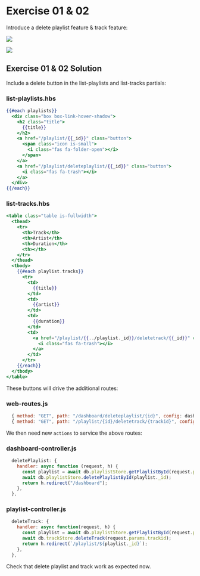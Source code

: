 # Exercise 01 & 02

Introduce a delete playlist feature & track feature:

![](img/04.png)

![](img/05.png)

## Exercise 01 & 02 Solution

Include a delete button in the list-playlists and list-tracks partials:

### list-playlists.hbs

~~~handlebars
{{#each playlists}}
  <div class="box box-link-hover-shadow">
    <h2 class="title">
      {{title}}
    </h2>
    <a href="/playlist/{{_id}}" class="button">
      <span class="icon is-small">
        <i class="fas fa-folder-open"></i>
      </span>
    </a>
    <a href="/playlist/deleteplaylist/{{_id}}" class="button">
      <i class="fas fa-trash"></i>
    </a>
  </div>
{{/each}}
~~~

### list-tracks.hbs

~~~handlebars
<table class="table is-fullwidth">
  <thead>
    <tr>
      <th>Track</th>
      <th>Artist</th>
      <th>Duration</th>
      <th></th>
    </tr>
  </thead>
  <tbody>
    {{#each playlist.tracks}}
      <tr>
        <td>
          {{title}}
        </td>
        <td>
          {{artist}}
        </td>
        <td>
          {{duration}}
        </td>
        <td>
          <a href="/playlist/{{../playlist._id}}/deletetrack/{{_id}}" class="ui icon button">
            <i class="fas fa-trash"></i>
          </a>
        </td>
      </tr>
    {{/each}}
  </tbody>
</table>
~~~

These buttons will drive the additional routes:

### web-routes.js

~~~javascript
  { method: "GET", path: "/dashboard/deleteplaylist/{id}", config: dashboardController.deletePlaylist },
  { method: "GET", path: "/playlist/{id}/deletetrack/{trackid}", config: playlistController.deleteTrack },
~~~

We then need new `actions` to service the above routes:

### dashboard-controller.js

~~~javascript
  deletePlaylist: {
    handler: async function (request, h) {
      const playlist = await db.playlistStore.getPlaylistById(request.params.id);
      await db.playlistStore.deletePlaylistById(playlist._id);
      return h.redirect("/dashboard");
    },
  },
~~~

### playlist-controller.js

~~~javascript
  deleteTrack: {
    handler: async function(request, h) {
      const playlist = await db.playlistStore.getPlaylistById(request.params.id);
      await db.trackStore.deleteTrack(request.params.trackid);
      return h.redirect(`/playlist/${playlist._id}`);
    },
  },
~~~

Check that delete playlist and track work as expected now.
